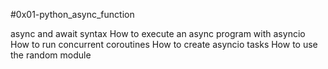 #0x01-python_async_function

async and await syntax
How to execute an async program with asyncio
How to run concurrent coroutines
How to create asyncio tasks
How to use the random module
